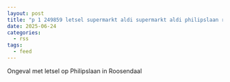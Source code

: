 ```yaml
---
layout: post
title: "p 1 249859 letsel supermarkt aldi supermarkt aldi philipslaan roosendaal"
date: 2025-06-24
categories: 
  - rss
tags: 
  - feed
---
```


Ongeval met letsel op Philipslaan in Roosendaal
